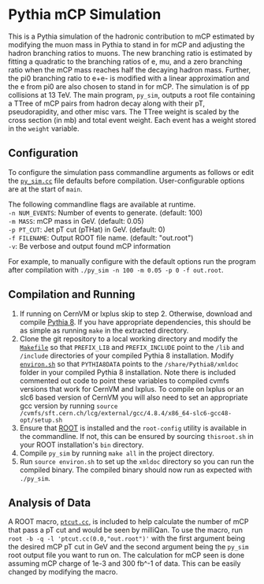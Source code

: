 Pythia mCP Simulation
=====================
This is a Pythia simulation of the hadronic contribution to mCP estimated by modifying the muon mass in Pythia to stand in for mCP and adjusting the hadron branching ratios to muons. The new branching ratio is estimated by fitting a quadratic to the branching ratios of e, mu, and a zero branching ratio when the mCP mass reaches half the decaying hadron mass. Further, the pi0 branching ratio to e+e- is modified with a linear approximation and the e from pi0 are also chosen to stand in for mCP. The simulation is of pp collisions at 13 TeV. The main program, `py_sim`, outputs a root file containing a TTree of mCP pairs from hadron decay along with their pT, pseudorapidity, and other misc vars. The TTree weight is scaled by the cross section (in mb) and total event weight. Each event has a weight stored in the `weight` variable.

Configuration
-------------
To configure the simulation pass commandline arguments as follows or edit the [`py_sim.cc`](../master/py_sim.cc) file defaults before compilation. User-configurable options are at the start of `main`.

The following commandline flags are available at runtime.  
`-n NUM_EVENTS`: Number of events to generate. (default: 100)  
`-m MASS`: mCP mass in GeV. (default: 0.05)  
`-p PT_CUT`: Jet pT cut (pTHat) in GeV. (default: 0)  
`-f FILENAME`: Output ROOT file name. (default: "out.root")  
`-v`: Be verbose and output found mCP information

For example, to manually configure with the default options run the program after compilation with `./py_sim -n 100 -m 0.05 -p 0 -f out.root`.

Compilation and Running
-----------------------
1. If running on CernVM or lxplus skip to step 2. Otherwise, download and compile [Pythia 8](http://home.thep.lu.se/~torbjorn/Pythia.html). If you have appropriate dependencies, this should be as simple as running `make` in the extracted directory.
2. Clone the git repository to a local working directory and modify the [`Makefile`](../master/Makefile) so that `PREFIX_LIB` and `PREFIX_INCLUDE` point to the `/lib` and `/include` directories of your compiled Pythia 8 installation. Modify [`environ.sh`](../master/environ.sh) so that `PYTHIA8DATA` points to the `/share/Pythia8/xmldoc` folder in your compiled Pythia 8 installation. Note there is included commented out code to point these variables to compiled cvmfs versions that work for CernVM and lxplus. To compile on lxplus or an slc6 based version of CernVM you will also need to set an appropriate gcc version by running `source /cvmfs/sft.cern.ch/lcg/external/gcc/4.8.4/x86_64-slc6-gcc48-opt/setup.sh`
3. Ensure that [ROOT](https://root.cern.ch) is installed and the `root-config` utility is available in the commandline. If not, this can be ensured by sourcing `thisroot.sh` in your ROOT installation's `bin` directory.
4. Compile `py_sim` by running `make all` in the project directory.
5. Run `source environ.sh` to set up the `xmldoc` directory so you can run the compiled binary. The compiled binary should now run as expected with `./py_sim`.

Analysis of Data
----------------
A ROOT macro, [`ptcut.cc`](../master/ptcut.cc), is included to help calculate the number of mCP that pass a pT cut and would be seen by milliQan. To use the macro, run `root -b -q -l 'ptcut.cc(0.0,"out.root")'` with the first argument being the desired mCP pT cut in GeV and the second argument being the `py_sim` root output file you want to run on. The calculation for mCP seen is done assuming mCP charge of 1e-3 and 300 fb^-1 of data. This can be easily changed by modifying the macro.
